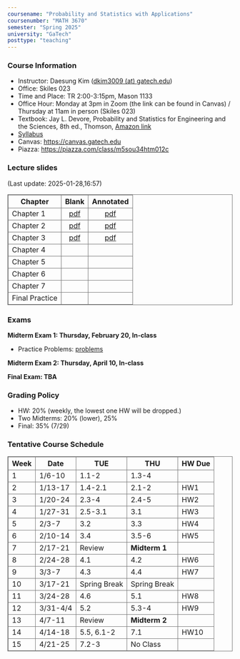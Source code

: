 ```yaml
---
coursename: "Probability and Statistics with Applications"
coursenumber: "MATH 3670"
semester: "Spring 2025"
university: "GaTech"
posttype: "teaching"
---
```


### Course Information
- Instructor: Daesung Kim ([dkim3009 (at) gatech.edu](mailto:dkim3009@gatech.edu))
- Office: Skiles 023
- Time and Place: TR 2:00-3:15pm, Mason	1133 
- Office Hour: Monday at 3pm in Zoom (the link can be found in Canvas) / Thursday at 11am in person (Skiles 023)
- Textbook: Jay L. Devore, Probability and Statistics for Engineering and the Sciences, 8th ed., Thomson, [Amazon link](https://www.amazon.com/Probability-Statistics-Engineering-Sciences-Devore/dp/0538733527)
- [Syllabus](m3670-syllabus.pdf)
- Canvas: https://canvas.gatech.edu
- Piazza: https://piazza.com/class/m5sou34htm012c

### Lecture slides
(Last update: 2025-01-28,16:57)

| Chapter        | Blank                       | Annotated             |
| -              | :-:                         | :-:                   |
| Chapter 1      | [pdf](m3670-lec1-blank.pdf) | [pdf](m3670-lec1.pdf) |
| Chapter 2      | [pdf](m3670-lec2-blank.pdf) | [pdf](m3670-lec2.pdf) |
| Chapter 3      | [pdf](m3670-lec3-blank.pdf) | [pdf](m3670-lec3.pdf) |
| Chapter 4      |                             |                       |
| Chapter 5      |                             |                       |
| Chapter 6      |                             |                       |
| Chapter 7      |                             |                       |
| Final Practice |                             |                       |

### Exams
**Midterm Exam 1: Thursday, February 20, In-class**

- Practice Problems: [problems](m3670-exam1-practice.pdf)

**Midterm Exam 2: Thursday, April 10, In-class**

**Final Exam: TBA**


### Grading Policy

- HW: 20% (weekly, the lowest one HW will be dropped.)
- Two Midterms: 20% (lower), 25% 
- Final: 35% (7/29)

### Tentative Course Schedule

| Week | Date     | TUE          | THU           | HW Due |
| ---  | ---      | ---          | ---           | ---    |
| 1    | 1/6-10   | 1.1-2        | 1.3-4         |        |
| 2    | 1/13-17  | 1.4-2.1      | 2.1-2         | HW1    |
| 3    | 1/20-24  | 2.3-4        | 2.4-5         | HW2    |
| 4    | 1/27-31  | 2.5-3.1      | 3.1           | HW3    |
| 5    | 2/3-7    | 3.2          | 3.3           | HW4    |
| 6    | 2/10-14  | 3.4          | 3.5-6         | HW5    |
| 7    | 2/17-21  | Review       | **Midterm 1** |        |
| 8    | 2/24-28  | 4.1          | 4.2           | HW6    |
| 9    | 3/3-7    | 4.3          | 4.4           | HW7    |
| 10   | 3/17-21  | Spring Break | Spring Break  |        |
| 11   | 3/24-28  | 4.6          | 5.1           | HW8    |
| 12   | 3/31-4/4 | 5.2          | 5.3-4         | HW9    |
| 13   | 4/7-11   | Review       | **Midterm 2** |        |
| 14   | 4/14-18  | 5.5, 6.1-2   | 7.1           | HW10   |
| 15   | 4/21-25  | 7.2-3        | No Class      |        |


<style>
table, th, td {
  border: 1px solid #777;
  border-collapse: collapse;
}
</style>

